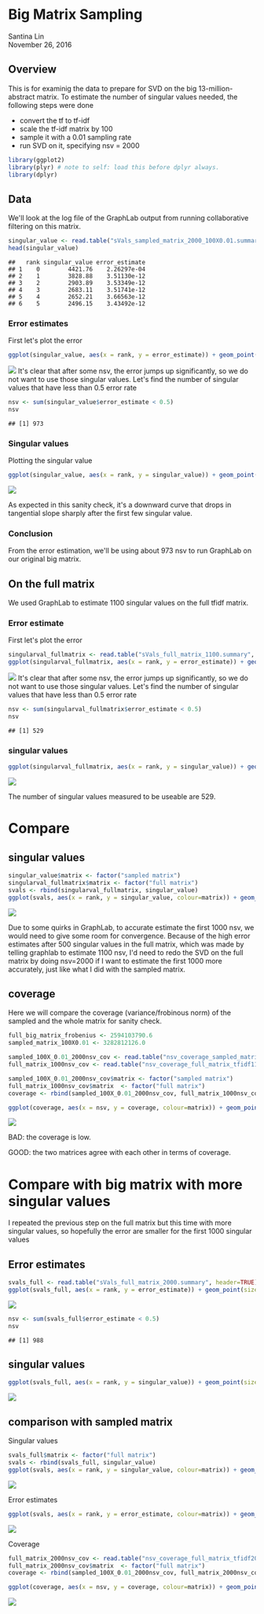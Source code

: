 # Big Matrix Sampling 
Santina Lin  
November 26, 2016  

## Overview

This is for examinig the data to prepare for SVD on the big 13-million-abstract matrix. To estimate the number of singular values needed, the following steps were done

- convert the tf to tf-idf 
- scale the tf-idf matrix by 100 
- sample it with a 0.01 sampling rate 
- run SVD on it, specifying nsv = 2000 


```r
library(ggplot2)
library(plyr) # note to self: load this before dplyr always. 
library(dplyr)
```

## Data 

We'll look at the log file of the GraphLab output from running collaborative filtering on this matrix. 

```r
singular_value <- read.table("sVals_sampled_matrix_2000_100X0.01.summary", header=TRUE)
head(singular_value)
```

```
##   rank singular_value error_estimate
## 1    0        4421.76    2.26297e-04
## 2    1        3828.88    3.51130e-12
## 3    2        2903.89    3.53349e-12
## 4    3        2683.11    3.51741e-12
## 5    4        2652.21    3.66563e-12
## 6    5        2496.15    3.43492e-12
```

### Error estimates 

First let's plot the error 

```r
ggplot(singular_value, aes(x = rank, y = error_estimate)) + geom_point(size=1, alpha=0.5) + ylab("Error estimate") + xlab("Rank") + theme_bw() 
```

![](big_matrix_sampling_files/figure-html/error_estimates-1.png)<!-- -->
It's clear that after some nsv, the error jumps up significantly, so we do not want to use those singular values. Let's find the number of singular values that have less than 0.5 error rate 


```r
nsv <- sum(singular_value$error_estimate < 0.5)
nsv
```

```
## [1] 973
```

### Singular values 

Plotting the singular value

```r
ggplot(singular_value, aes(x = rank, y = singular_value)) + geom_point(size=1) + ylab("Singular value") + xlab("Rank") + theme_bw() 
```

![](big_matrix_sampling_files/figure-html/singular_value_plot-1.png)<!-- -->

As expected in this sanity check, it's a downward curve that drops in tangential slope sharply after the first few singular value. 

### Conclusion

From the error estimation, we'll be using about 973 nsv to run GraphLab on our original big matrix.  


## On the full matrix 

We used GraphLab to estimate 1100 singular values on the full tfidf matrix. 

### Error estimate 

First let's plot the error 

```r
singularval_fullmatrix <- read.table("sVals_full_matrix_1100.summary", header=TRUE)
ggplot(singularval_fullmatrix, aes(x = rank, y = error_estimate)) + geom_point(size=1, alpha=0.5) + ylab("Error estimate") + xlab("Rank")
```

![](big_matrix_sampling_files/figure-html/error_estimates_fullmatrix-1.png)<!-- -->
It's clear that after some nsv, the error jumps up significantly, so we do not want to use those singular values. Let's find the number of singular values that have less than 0.5 error rate 


```r
nsv <- sum(singularval_fullmatrix$error_estimate < 0.5)
nsv
```

```
## [1] 529
```

### singular values 

```r
ggplot(singularval_fullmatrix, aes(x = rank, y = singular_value)) + geom_point(size=1) + ylab("Singular value") + xlab("Rank") + theme_bw() 
```

![](big_matrix_sampling_files/figure-html/singular_value_plot_fullmatrix-1.png)<!-- -->

The number of singular values measured to be useable are 529.

# Compare

## singular values 


```r
singular_value$matrix <- factor("sampled matrix")
singularval_fullmatrix$matrix <- factor("full matrix")
svals <- rbind(singularval_fullmatrix, singular_value)
ggplot(svals, aes(x = rank, y = singular_value, colour=matrix)) + geom_point(size=1) + ylab("Singular value") + xlab("Rank") + theme_bw() + theme(legend.title=element_blank())
```

![](big_matrix_sampling_files/figure-html/compare_svals-1.png)<!-- -->

Due to some quirks in GraphLab, to accurate estimate the first 1000 nsv, we would need to give some room for convergence. Because of the high error estimates after 500 singular values in the full matrix, which was made by telling graphlab to estimate 1100 nsv, I'd need to redo the SVD on the full matrix by doing nsv=2000 if I want to estimate the first 1000 more accurately, just like what I did with the sampled matrix. 

## coverage
Here we will compare the coverage (variance/frobinous norm) of the sampled and the whole matrix for sanity check. 


```r
full_big_matrix_frobenius <- 2594103790.6 
sampled_matrix_100X0.01 <- 3282812126.0

sampled_100X_0.01_2000nsv_cov <- read.table("nsv_coverage_sampled_matrix_2000_100X0.01.result", header=TRUE)
full_matrix_1000nsv_cov <- read.table("nsv_coverage_full_matrix_tfidf1100.result", header=TRUE)
```


```r
sampled_100X_0.01_2000nsv_cov$matrix <- factor("sampled matrix")
full_matrix_1000nsv_cov$matrix  <- factor("full matrix")
coverage <- rbind(sampled_100X_0.01_2000nsv_cov, full_matrix_1000nsv_cov)

ggplot(coverage, aes(x = nsv, y = coverage, colour=matrix)) + geom_point(size=1) + ylab("coverage") + xlab("# singular values") + theme_bw() + theme(legend.title=element_blank())
```

![](big_matrix_sampling_files/figure-html/coverage_graph-1.png)<!-- -->

BAD: the coverage is low.

GOOD: the two matrices agree with each other in terms of coverage. 

# Compare with big matrix with more singular values

I repeated the previous step on the full matrix but this time with more singular values, so hopefully the error are smaller for the first 1000 singular values 

## Error estimates


```r
svals_full <- read.table("sVals_full_matrix_2000.summary", header=TRUE)
ggplot(svals_full, aes(x = rank, y = error_estimate)) + geom_point(size=1, alpha=0.5) + ylab("Error estimate") + xlab("Rank") + theme_bw()
```

![](big_matrix_sampling_files/figure-html/unnamed-chunk-2-1.png)<!-- -->

```r
nsv <- sum(svals_full$error_estimate < 0.5)
nsv
```

```
## [1] 988
```

## singular values 


```r
ggplot(svals_full, aes(x = rank, y = singular_value)) + geom_point(size=1) + ylab("Singular value") + xlab("Rank") + theme_bw()
```

![](big_matrix_sampling_files/figure-html/unnamed-chunk-3-1.png)<!-- -->

## comparison with sampled matrix 

Singular values 

```r
svals_full$matrix <- factor("full matrix")
svals <- rbind(svals_full, singular_value)
ggplot(svals, aes(x = rank, y = singular_value, colour=matrix)) + geom_point(size=1) + ylab("Singular value") + xlab("Rank") + theme_bw() + theme(legend.title=element_blank())
```

![](big_matrix_sampling_files/figure-html/unnamed-chunk-4-1.png)<!-- -->

Error estimates

```r
ggplot(svals, aes(x = rank, y = error_estimate, colour=matrix)) + geom_point(size=1, alpha=0.5) + ylab("Error estimate") + xlab("Rank") + theme_bw() + theme(legend.title=element_blank())
```

![](big_matrix_sampling_files/figure-html/unnamed-chunk-5-1.png)<!-- -->

Coverage

```r
full_matrix_2000nsv_cov <- read.table("nsv_coverage_full_matrix_tfidf2000.result", header=TRUE)
full_matrix_2000nsv_cov$matrix  <- factor("full matrix")
coverage <- rbind(sampled_100X_0.01_2000nsv_cov, full_matrix_2000nsv_cov)

ggplot(coverage, aes(x = nsv, y = coverage, colour=matrix)) + geom_point(size=1) + ylab("coverage") + xlab("# singular values") + theme_bw() + theme(legend.title=element_blank())
```

![](big_matrix_sampling_files/figure-html/unnamed-chunk-6-1.png)<!-- -->
